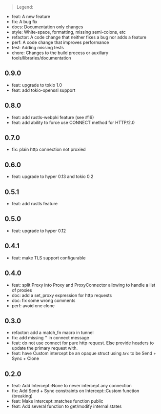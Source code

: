 > Legend:
  - feat: A new feature
  - fix: A bug fix
  - docs: Documentation only changes
  - style: White-space, formatting, missing semi-colons, etc
  - refactor: A code change that neither fixes a bug nor adds a feature
  - perf: A code change that improves performance
  - test: Adding missing tests
  - chore: Changes to the build process or auxiliary tools/libraries/documentation

## 0.9.0
- feat: upgrade to tokio 1.0
- feat: add tokio-openssl support

## 0.8.0
- feat: add rustls-webpki feature (see #16)
- feat: add ability to force use CONNECT method for HTTP/2.0

## 0.7.0
- fix: plain http connection not proxied

## 0.6.0
- feat: upgrade to hyper 0.13 and tokio 0.2

## 0.5.1
- feat: add rustls feature

## 0.5.0
- feat: upgrade to hyper 0.12

## 0.4.1
- feat: make TLS support configurable

## 0.4.0
- feat: split Proxy into Proxy and ProxyConnector allowing to handle a list of proxies
- doc: add a set_proxy expression for http requests
- doc: fix some wrong comments
- perf: avoid one clone

## 0.3.0
- refactor: add a match_fn macro in tunnel
- fix: add missing '\' in connect message
- feat: do not use connect for pure http request. Else provide headers to update the primary request with.
- feat: have Custom intercept be an opaque struct using `Arc` to be Send + Sync + Clone

## 0.2.0
- feat: Add Intercept::None to never intercept any connection
- fix: Add Send + Sync constraints on Intercept::Custom function (breaking)
- feat: Make Intercept::matches function public
- feat: Add several function to get/modify internal states
